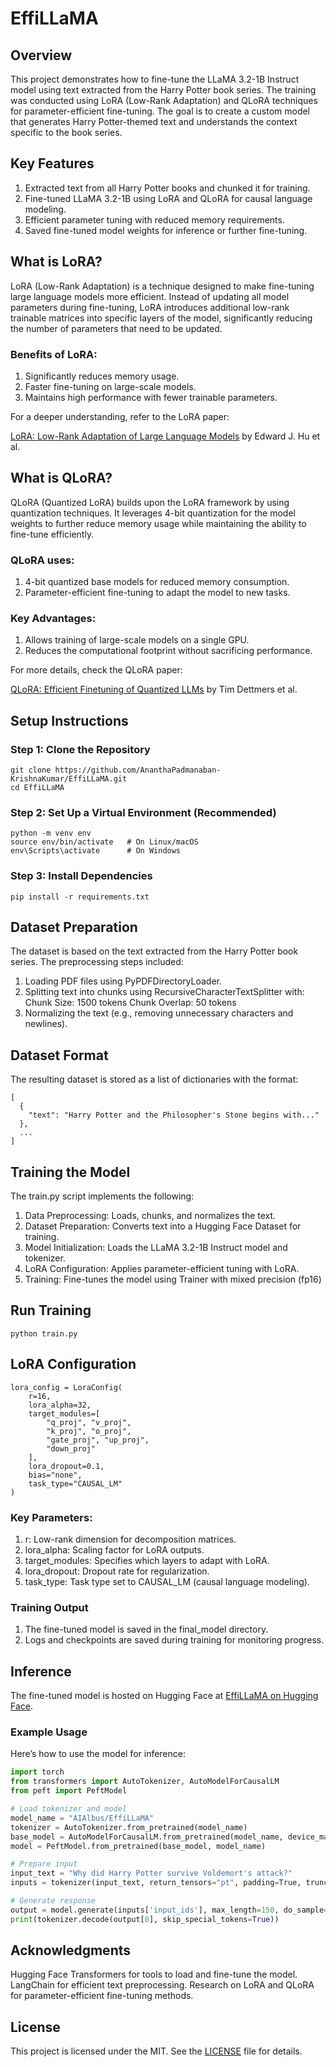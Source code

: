 # EffiLLaMA

## Overview
This project demonstrates how to fine-tune the LLaMA 3.2-1B Instruct model using text extracted from the Harry Potter book series. The training was conducted using LoRA (Low-Rank Adaptation) and QLoRA techniques for parameter-efficient fine-tuning. The goal is to create a custom model that generates Harry Potter-themed text and understands the context specific to the book series.


## Key Features
1. Extracted text from all Harry Potter books and chunked it for training.
2. Fine-tuned LLaMA 3.2-1B using LoRA and QLoRA for causal language modeling.
3. Efficient parameter tuning with reduced memory requirements.
4. Saved fine-tuned model weights for inference or further fine-tuning.


## What is LoRA?
LoRA (Low-Rank Adaptation) is a technique designed to make fine-tuning large language models more efficient. Instead of updating all model parameters during fine-tuning, LoRA introduces additional low-rank trainable matrices into specific layers of the model, significantly reducing the number of parameters that need to be updated.

### Benefits of LoRA:
1. Significantly reduces memory usage.
2. Faster fine-tuning on large-scale models.
3. Maintains high performance with fewer trainable parameters.

For a deeper understanding, refer to the LoRA paper:

[LoRA: Low-Rank Adaptation of Large Language Models](https://arxiv.org/abs/2106.09685) by Edward J. Hu et al.

## What is QLoRA?
QLoRA (Quantized LoRA) builds upon the LoRA framework by using quantization techniques. It leverages 4-bit quantization for the model weights to further reduce memory usage while maintaining the ability to fine-tune efficiently.

### QLoRA uses:
1. 4-bit quantized base models for reduced memory consumption.
2. Parameter-efficient fine-tuning to adapt the model to new tasks.
### Key Advantages:
1. Allows training of large-scale models on a single GPU.
2. Reduces the computational footprint without sacrificing performance.

For more details, check the QLoRA paper:

[QLoRA: Efficient Finetuning of Quantized LLMs](https://arxiv.org/abs/2305.14314) by Tim Dettmers et al.

## Setup Instructions
### Step 1: Clone the Repository

```
git clone https://github.com/AnanthaPadmanaban-KrishnaKumar/EffiLLaMA.git
cd EffiLLaMA
```

### Step 2: Set Up a Virtual Environment (Recommended)
```
python -m venv env
source env/bin/activate   # On Linux/macOS
env\Scripts\activate      # On Windows
```

### Step 3: Install Dependencies
```
pip install -r requirements.txt
```

## Dataset Preparation
The dataset is based on the text extracted from the Harry Potter book series. The preprocessing steps included:

1. Loading PDF files using PyPDFDirectoryLoader.
2. Splitting text into chunks using RecursiveCharacterTextSplitter with:
    Chunk Size: 1500 tokens
    Chunk Overlap: 50 tokens
3. Normalizing the text (e.g., removing unnecessary characters and newlines).

## Dataset Format

The resulting dataset is stored as a list of dictionaries with the format:

```
[
  {
    "text": "Harry Potter and the Philosopher's Stone begins with..."
  },
  ...
]
```


## Training the Model

The train.py script implements the following:

1. Data Preprocessing: Loads, chunks, and normalizes the text.
2. Dataset Preparation: Converts text into a Hugging Face Dataset for training.
3. Model Initialization: Loads the LLaMA 3.2-1B Instruct model and tokenizer.
4. LoRA Configuration: Applies parameter-efficient tuning with LoRA.
5. Training: Fine-tunes the model using Trainer with mixed precision (fp16)

## Run Training
```
python train.py
```
## LoRA Configuration

```
lora_config = LoraConfig(
    r=16,                        
    lora_alpha=32,               
    target_modules=[             
        "q_proj", "v_proj", 
        "k_proj", "o_proj", 
        "gate_proj", "up_proj", 
        "down_proj"
    ],
    lora_dropout=0.1,            
    bias="none",                 
    task_type="CAUSAL_LM"        
)
```
### Key Parameters:
1. r: Low-rank dimension for decomposition matrices.
2. lora_alpha: Scaling factor for LoRA outputs.
3. target_modules: Specifies which layers to adapt with LoRA.
4. lora_dropout: Dropout rate for regularization.
5. task_type: Task type set to CAUSAL_LM (causal language modeling).
### Training Output
1. The fine-tuned model is saved in the final_model directory.
2. Logs and checkpoints are saved during training for monitoring progress.

## Inference

The fine-tuned model is hosted on Hugging Face at [EffiLLaMA on Hugging Face](https://huggingface.co/AIAlbus/EffiLLaMA).

### Example Usage

Here’s how to use the model for inference:

```python
import torch
from transformers import AutoTokenizer, AutoModelForCausalLM
from peft import PeftModel

# Load tokenizer and model
model_name = "AIAlbus/EffiLLaMA"
tokenizer = AutoTokenizer.from_pretrained(model_name)
base_model = AutoModelForCausalLM.from_pretrained(model_name, device_map="auto", torch_dtype=torch.float16)
model = PeftModel.from_pretrained(base_model, model_name)

# Prepare input
input_text = "Why did Harry Potter survive Voldemort's attack?"
inputs = tokenizer(input_text, return_tensors="pt", padding=True, truncation=True)

# Generate response
output = model.generate(inputs['input_ids'], max_length=150, do_sample=True, temperature=0.7)
print(tokenizer.decode(output[0], skip_special_tokens=True))
```


## Acknowledgments
Hugging Face Transformers for tools to load and fine-tune the model.
LangChain for efficient text preprocessing.
Research on LoRA and QLoRA for parameter-efficient fine-tuning methods.

## License
This project is licensed under the MIT. See the [LICENSE](https://github.com/AnanthaPadmanaban-KrishnaKumar/EffiLLaMA/blob/main/LICENSE) file for details.
